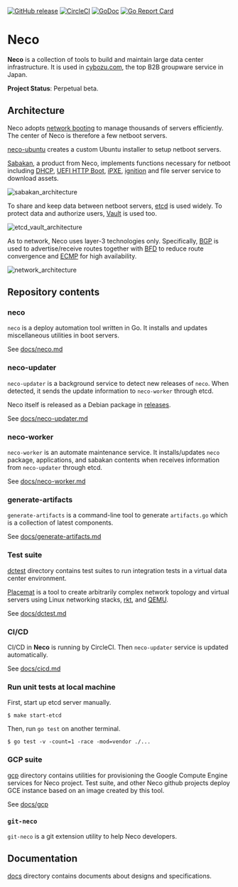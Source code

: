 [![GitHub release](https://img.shields.io/github/release/cybozu-go/neco.svg?maxAge=60)][releases]
[![CircleCI](https://circleci.com/gh/cybozu-go/neco.svg?style=svg)](https://circleci.com/gh/cybozu-go/neco)
[![GoDoc](https://godoc.org/github.com/cybozu-go/neco?status.svg)][godoc]
[![Go Report Card](https://goreportcard.com/badge/github.com/cybozu-go/neco)](https://goreportcard.com/report/github.com/cybozu-go/neco)

Neco
====

**Neco** is a collection of tools to build and maintain large data center
infrastructure.  It is used in [cybozu.com](https://www.cybozu.com/), the
top B2B groupware service in Japan.

**Project Status**: Perpetual beta.

Architecture
------------

Neco adopts [network booting][netboot] to manage thousands of servers
efficiently.  The center of Neco is therefore a few netboot servers.

[neco-ubuntu][] creates a custom Ubuntu installer to setup netboot servers.

[Sabakan][sabakan], a product from Neco, implements functions necessary
for netboot including [DHCP][], [UEFI HTTP Boot][], [iPXE][], [ignition][]
and file server service to download assets.

![sabakan_architecture](http://www.plantuml.com/plantuml/svg/ZOv1IyGm58Jl-HN3BdZBOTkRY2ohu1uyBBX_uBLvhMAQIFAYYFZVBIbHIoruoOFvPZApZq91qc1Lu5R8zPQnOMaDMfkYSDZWGm66X1gAZ8mevhjR0zKQg4UWC8MXZNzpUWfWUnVe_IzKpr05hIrtekVmK_sUV_1UyC3XjQp_OP4QUYQ7xVrJ_oW7crXzbrvDFnTFQLpHwuK-Zd3UCF93CT_TKgfK1j3fHL-Ny2LkZpSdNE1uFf_G-O36Ur7P_o_ddfr9W_q2)
<!-- go to http://www.plantuml.com/plantuml/ and enter the above URL to edit the diagram. -->

To share and keep data between netboot servers, [etcd][] is used widely.
To protect data and authorize users, [Vault][] is used too.

![etcd_vault_architecture](http://www.plantuml.com/plantuml/svg/TOwzQWCn48HxFSLmgKM8hmiXc3HvW90kpKPQcmDPEdPN3YRatUEpyC-1hv5WFhwTMQkHMDqb9noCyZOnEhOG4L9LO-dmwu18Hj-aZ1CYFVrFIs2r1FeZS6WoV2m_sJS13-z2Xtkedw4Ll4-yCJ-7V-vs_bifXW-M_NdzbUsf9fiaFhXBsqixsU2bw5xQpzEfbu8LGVUfB2W26iSq1BAXv0wagCVSJS_PV6tgCyPgZrisA0TXqwyyg5P6OB5XCvrWdOjjxLMCPEJMd6FTfNy0)
<!-- go to http://www.plantuml.com/plantuml/ and enter the above URL to edit the diagram. -->

As to network, Neco uses layer-3 technologies only.  Specifically,
[BGP][] is used to advertise/receive routes together with [BFD][] to
reduce route convergence and [ECMP][] for high availability.

![network_architecture](http://www.plantuml.com/plantuml/svg/ZLB1Ri8m3BtdAopk7E8ZcYO6aoPkKxexYjeCAjgu2kdGDF7l2mviHR9eBr2_z_py77bvZ3R4lctKyL3xpWRRGbDx5xyx1nJYdbJPK5_1naSN4gw2AwFrkyR1R4t1GN6gOxcVWJq2rp_gFDGKNN8RYXZGqsJ8ijjeU9fNTFBpPnwaUDeVb6qb45Nc_c5ZD2p0hTxUCuKI9NIXt7L7gSwM1xjBAxqKinGVm5ELAfDWdG60mU8VPAvhW-R54w2px5veg8yEZFji4aQ1jMOWFIl-VU2FDt-SxezZ_YkY28KBNowtS2tOhpRcDGlIn_QYaltMr7QN8DaIT3wiGdoIZYgcqx_UwX4UHpBfINdmcWT7yk187XpDWuCynWpkaCF20kfqRZAB3rb-_7i5okuoYp8hkQlB0cUrTBxgs-ON)
<!-- go to http://www.plantuml.com/plantuml/ and enter the above URL to edit the diagram. -->

Repository contents
-------------------

### neco

`neco` is a deploy automation tool written in Go.
It installs and updates miscellaneous utilities in boot servers.

See [docs/neco.md](docs/neco.md)

### neco-updater

`neco-updater` is a background service to detect new releases of `neco`.
When detected, it sends the update information to `neco-worker` through etcd.

Neco itself is released as a Debian package in [releases][].

See [docs/neco-updater.md](docs/neco-updater.md)

### neco-worker

`neco-worker` is an automate maintenance service. It installs/updates `neco` package, applications,
and sabakan contents when receives information from `neco-updater` through etcd.

See [docs/neco-worker.md](docs/neco-worker.md)

### generate-artifacts

`generate-artifacts` is a command-line tool to generate `artifacts.go` which is a collection of latest components.

See [docs/generate-artifacts.md](docs/generate-artifacts.md)

### Test suite

[dctest](dctest/) directory contains test suites to run integration
tests in a virtual data center environment.

[Placemat][placemat] is a tool to create arbitrarily complex network topology
and virtual servers using Linux networking stacks, [rkt][], and [QEMU][].

See [docs/dctest.md](docs/dctest.md)

### CI/CD

CI/CD in **Neco** is running by CircleCI.
Then `neco-updater` service is updated automatically.

See [docs/cicd.md](docs/cicd.md)

### Run unit tests at local machine

First, start up etcd server manually.

```console
$ make start-etcd
```

Then, run `go test` on another terminal.

```console
$ go test -v -count=1 -race -mod=vendor ./...
```

### GCP suite

[gcp](gcp/) directory contains utilities for provisioning the Google Compute Engine services for Neco project.
Test suite, and other Neco github projects deploy GCE instance based on an image created by this tool.

See [docs/gcp](docs/gcp/)

### `git-neco`

`git-neco` is a git extension utility to help Neco developers.

Documentation
-------------

[docs](docs/) directory contains documents about designs and specifications.

[releases]: https://github.com/cybozu-go/neco/releases
[godoc]: https://godoc.org/github.com/cybozu-go/neco
[netboot]: https://en.wikipedia.org/wiki/Network_booting
[neco-ubuntu]: https://github.com/cybozu/neco-ubuntu
[sabakan]: https://github.com/cybozu-go/sabakan
[DHCP]: https://en.wikipedia.org/wiki/Dynamic_Host_Configuration_Protocol
[UEFI HTTP Boot]: https://github.com/tianocore/tianocore.github.io/wiki/HTTP-Boot
[iPXE]: https://ipxe.org/
[ignition]: https://github.com/coreos/ignition
[etcd]: http://etcd.io/
[Vault]: http://vaultproject.io/
[BGP]: https://en.wikipedia.org/wiki/Border_Gateway_Protocol
[BFD]: https://en.wikipedia.org/wiki/Bidirectional_Forwarding_Detection
[ECMP]: https://en.wikipedia.org/wiki/Equal-cost_multi-path_routing
[placemat]: https://github.com/cybozu-go/placemat
[rkt]: https://coreos.com/rkt/
[QEMU]: https://www.qemu.org/
